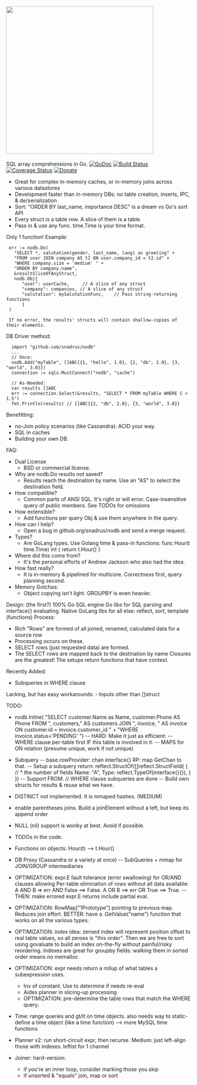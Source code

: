 # <img src="http://snadrus.github.io/logo-nodb.png" width="400">
SQL array comprehensions in Go. [![GoDoc](http://img.shields.io/badge/go-documentation-blue.svg?style=flat-square)](http://godoc.org/github.com/snadrus/nodb)        [![Build Status](http://img.shields.io/travis/snadrus/nodb.svg?style=flat-square)](https://travis-ci.org/snadrus/nodb)     [![Coverage Status](https://coveralls.io/repos/github/snadrus/nodb/badge.svg?branch=master)](https://coveralls.io/github/snadrus/nodb?branch=master)    [![Donate](https://www.paypalobjects.com/en_US/i/btn/btn_donate_SM.gif)](https://www.paypal.com/cgi-bin/webscr?cmd=_s-xclick&hosted_button_id=C6284X93YL4WA)

- Great for complex in-memory caches, or in-memory joins across various datastores
- Development faster than in-memory DBs: no table creation, inserts, IPC, & de/serialization
- Sort: "ORDER BY last_name, importance DESC" is a dream vs Go's sort API
- Every struct is a table row. A slice of them is a table.
- Pass in & use any func. time.Time is your time format.

Only 1 function! Example:

     err := nodb.Do(
       "SELECT *, salutation(gender, last_name, lang) as greeting" +
       "FROM user JOIN company AS t2 ON user.company_id = t2.id" +
       "WHERE company.size = 'medium' " +
       "ORDER BY company.name",
       &resultSliceOfAnyStruct,
       nodb.Obj{
          "user": userCache,     // A slice of any struct
          "company": companies, // A slice of any struct
          "salutation": mySalutationFunc,    // Pass string-returning functions
          }
     )

     If no error, the results' structs will contain shallow-copies of their elements.


DB Driver method:

      import "github.com/snadrus/nodb"
      ...
      // Once:
      nodb.Add("myTable", []ABC{{1, "hello", 1.0}, {2, "db", 2.0}, {3, "world", 3.0}})  
      connection := sqlx.MustConnect("nodb", "cache")         

      // As-Needed:           
      var results []ABC
      err := connection.Select(&results, "SELECT * FROM myTable WHERE C > 1.5")
      fmt.Println(results) // []ABC{{2, "db", 2.0}, {3, "world", 3.0}}

Benefitting:
- no-Join policy scenarios (like Cassandra): ACID your way. 
- SQL in caches
- Building your own DB.

FAQ:
- Dual License
  * BSD or commercial license.
- Why are nodb.Do results not saved?
  * Results reach the destination by name. Use an "AS" to select the destination field.
- How compatible?
  * Common parts of ANSI SQL. It's right or will error. Case-insensitive query of public members. See TODOs for omissions
- How extensible?
  * Add functions per query Obj & use them anywhere in the query.
- How can I help?
  * Open a bug in github.org/snadrus/nodb and send a merge request.
- Types?
  * Are GoLang types. Use Golang time & pass-in functions:
      func Hour(t time.Time) int { return t.Hour() }
- Where did this come from?
  * It's the personal efforts of Andrew Jackson who also had the idea.
- How fast really?
  * It is in-memory & pipelined for multicore. Correctness first, query planning second.
- Memory Gotchas:
  * Object copying isn't light. GROUPBY is even heavier.

Design: (the first?) 100% Go SQL engine
  Go libs for SQL parsing and interface{} evaluating.
  Native GoLang libs for all else: reflect, sort, template (functions)
  Process:
  - Rich "Rows" are formed of all joined, renamed, calculated data for a source row
  - Processing occurs on these.
  - SELECT rows (just requested data) are formed.
  - The SELECT rows are mapped back to the destination by name
  Closures are the greatest! The setups return functions that have context.

Recently Added: 
 - Subqueries in WHERE clause

Lacking, but has easy workarounds:
    - Inputs other than []struct

TODO:
-  nodb.Inline(
  "SELECT customer.Name as Name, customer.Phone AS Phone FROM ",         customers," AS customers JOIN ", 
  invoice, " AS invoice ON customer.id = invoice.customer_id " +
  "WHERE invoice.status='PENDING' ")
  -- HARD: Make it just as efficient: 
  -- WHERE clause per-table first IF this table is involved in it.
  -- MAPS for ON relation (presume unique, work if not unique)

- Subquery 
-- base.rowProvider:  chan interface{} RP: map GetChan to that.
--  Setup a subquery return:
      reflect.StructOf([]reflect.StructField{
        {                       // * the number of fields
          Name: "A",
          Type: reflect.TypeOf(interface{}{}),
        }
      })
-- Support FROM.  // WHERE clause subqueries are done
-- Build own structs for results & reuse what we have.

- DISTINCT not implemented. It is mmaped hashes. (MEDIUM)

- enable parentheses joins. 
    Build a joinElement without a left, but keep its append order

- NULL (nil) support is wonky at best. Avoid if possible.

- TODOs in the code.

- Functions on objects: Hour(t) --> t.Hour()

- DB Proxy (Cassandra or a variety at once)
-- SubQueries + mmap for JOIN/GROUP intermediaries


- OPTIMIZATION: expr.E fault tolerance (error swallowing) for OR/AND clauses allowing Per-table elimination of rows without all data available:  A AND B => err AND False ==> False.  A OR B ==> err OR True ==> True.
-- THEN: make errored expr.E returns include partial eval.

- OPTIMIZATION: RowMap["1Prototype"] pointing to previous map. Reduces join effort.
    BETTER: have a .GetValue("name") function that works on all the various types.

- OPTIMIZATION: index idea: zeroed index will represent position offset to real table
  values, so all zeroes is "this order". Then we are free to sort using govaluate
  to build an index on-the-fly without painful/risky reordering.
  Indexes are great for groupby fields: walking them in sorted order means no memalloc

- OPTIMIZATION: expr needs return a rollup of what tables a subexpression uses.
  - Inv of constant. Use to determine if needs re-eval
  - Aides planner in slicing-up processing
  - OPTIMIZATION: pre-determine the table rows that match the WHERE query.

- Time: range queries and gt/lt on time objects. also needs way to static-define a time object (like a time function) --> more MySQL time functions

- Planner v2: run short-circuit expr, then recurse.
  Medium: just left-align those with indexes. leftist for 1 channel

- Joiner: hard-version:
  - if you're an inner loop, consider marking those you skip
  - if unsorted & "equals" join, map or sort
